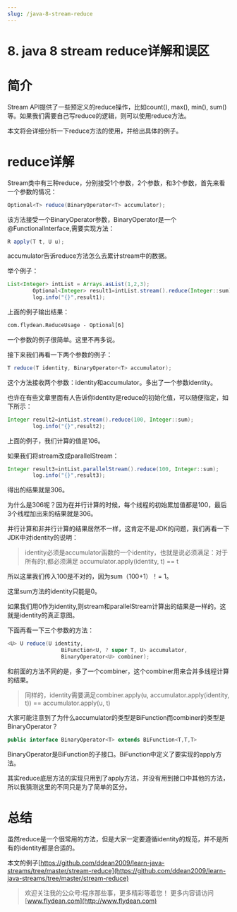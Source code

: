 ```yaml
---
slug: /java-8-stream-reduce
---
```


# 8. java 8 stream reduce详解和误区

# 简介

Stream API提供了一些预定义的reduce操作，比如count(), max(), min(), sum()等。如果我们需要自己写reduce的逻辑，则可以使用reduce方法。

本文将会详细分析一下reduce方法的使用，并给出具体的例子。

# reduce详解

Stream类中有三种reduce，分别接受1个参数，2个参数，和3个参数，首先来看一个参数的情况：

~~~java
Optional<T> reduce(BinaryOperator<T> accumulator);
~~~

该方法接受一个BinaryOperator参数，BinaryOperator是一个@FunctionalInterface,需要实现方法：

~~~java
R apply(T t, U u);
~~~

accumulator告诉reduce方法怎么去累计stream中的数据。

举个例子：

~~~java
List<Integer> intList = Arrays.asList(1,2,3);
        Optional<Integer> result1=intList.stream().reduce(Integer::sum);
        log.info("{}",result1);
~~~

上面的例子输出结果：

~~~txt
com.flydean.ReduceUsage - Optional[6]
~~~

一个参数的例子很简单。这里不再多说。

接下来我们再看一下两个参数的例子：

~~~java
T reduce(T identity, BinaryOperator<T> accumulator);
~~~

这个方法接收两个参数：identity和accumulator。多出了一个参数identity。

也许在有些文章里面有人告诉你identity是reduce的初始化值，可以随便指定，如下所示：

~~~java
Integer result2=intList.stream().reduce(100, Integer::sum);
        log.info("{}",result2);
~~~

上面的例子，我们计算的值是106。

如果我们将stream改成parallelStream：

~~~java
Integer result3=intList.parallelStream().reduce(100, Integer::sum);
        log.info("{}",result3);
~~~

得出的结果就是306。

为什么是306呢？因为在并行计算的时候，每个线程的初始累加值都是100，最后3个线程加出来的结果就是306。

并行计算和非并行计算的结果居然不一样，这肯定不是JDK的问题，我们再看一下JDK中对identity的说明：

> identity必须是accumulator函数的一个identity，也就是说必须满足：对于所有的t,都必须满足 accumulator.apply(identity, t) == t 

所以这里我们传入100是不对的，因为sum（100+1）！= 1。

这里sum方法的identity只能是0。

如果我们用0作为identity,则stream和parallelStream计算出的结果是一样的。这就是identity的真正意图。

下面再看一下三个参数的方法：

~~~java
<U> U reduce(U identity,
                 BiFunction<U, ? super T, U> accumulator,
                 BinaryOperator<U> combiner);
~~~

和前面的方法不同的是，多了一个combiner，这个combiner用来合并多线程计算的结果。

> 同样的，identity需要满足combiner.apply(u, accumulator.apply(identity, t)) == accumulator.apply(u, t)

大家可能注意到了为什么accumulator的类型是BiFunction而combiner的类型是BinaryOperator？

~~~java
public interface BinaryOperator<T> extends BiFunction<T,T,T>
~~~

BinaryOperator是BiFunction的子接口。BiFunction中定义了要实现的apply方法。

其实reduce底层方法的实现只用到了apply方法，并没有用到接口中其他的方法，所以我猜测这里的不同只是为了简单的区分。

# 总结

虽然reduce是一个很常用的方法，但是大家一定要遵循identity的规范，并不是所有的identity都是合适的。

本文的例子[https://github.com/ddean2009/learn-java-streams/tree/master/stream-reduce](https://github.com/ddean2009/learn-java-streams/tree/master/stream-reduce)

> 欢迎关注我的公众号:程序那些事，更多精彩等着您！
> 更多内容请访问 [www.flydean.com](http://www.flydean.com)





